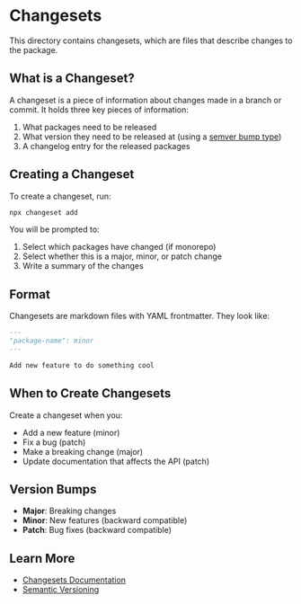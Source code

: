 # Changesets

This directory contains changesets, which are files that describe changes to the package.

## What is a Changeset?

A changeset is a piece of information about changes made in a branch or commit. It holds three key pieces of information:

1. What packages need to be released
2. What version they need to be released at (using a [semver bump type](https://semver.org/))
3. A changelog entry for the released packages

## Creating a Changeset

To create a changeset, run:

```bash
npx changeset add
```

You will be prompted to:
1. Select which packages have changed (if monorepo)
2. Select whether this is a major, minor, or patch change
3. Write a summary of the changes

## Format

Changesets are markdown files with YAML frontmatter. They look like:

```markdown
---
"package-name": minor
---

Add new feature to do something cool
```

## When to Create Changesets

Create a changeset when you:
- Add a new feature (minor)
- Fix a bug (patch)
- Make a breaking change (major)
- Update documentation that affects the API (patch)

## Version Bumps

- **Major**: Breaking changes
- **Minor**: New features (backward compatible)
- **Patch**: Bug fixes (backward compatible)

## Learn More

- [Changesets Documentation](https://github.com/changesets/changesets)
- [Semantic Versioning](https://semver.org/)
